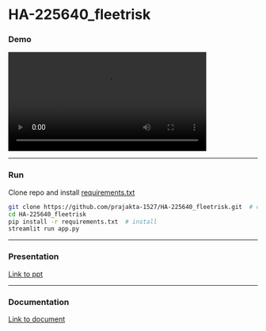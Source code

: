 # HA-225640_fleetrisk





### **Demo**
<video src='https://user-images.githubusercontent.com/107802412/208893487-010dc9a1-7a66-4a09-9c45-4615d64d7e95.mp4' width="400"></video>

---
### **Run**

Clone repo and install [requirements.txt](https://github.com/prajakta-1527/HA-225640_fleetrisk/blob/main/requirements.txt)



```bash
git clone https://github.com/prajakta-1527/HA-225640_fleetrisk.git  # clone
cd HA-225640_fleetrisk
pip install -r requirements.txt  # install
streamlit run app.py
```

---
### **Presentation**
[Link to ppt](https://www.canva.com/design/DAFUDUN0FL0/tq-gmzQ8cZHS2oH2w5isEQ/view?utm_content=DAFUDUN0FL0&utm_campaign=designshare&utm_medium=link2&utm_source=sharebutton)

---
### **Documentation**
[Link to document](https://docs.google.com/document/d/14US8TKSNKbgAmmlqGw7Z_SI7vsBMbNNFnVpEVv-dYKI/edit?usp=sharing)
